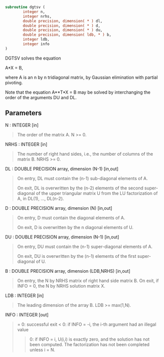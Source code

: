 ```fortran
subroutine dgtsv (
        integer n,
        integer nrhs,
        double precision, dimension( * ) dl,
        double precision, dimension( * ) d,
        double precision, dimension( * ) du,
        double precision, dimension( ldb, * ) b,
        integer ldb,
        integer info
)
```

DGTSV  solves the equation

A\*X = B,

where A is an n by n tridiagonal matrix, by Gaussian elimination with
partial pivoting.

Note that the equation  A\*\*T\*X = B  may be solved by interchanging the
order of the arguments DU and DL.

## Parameters
N : INTEGER [in]
> The order of the matrix A.  N >= 0.

NRHS : INTEGER [in]
> The number of right hand sides, i.e., the number of columns
> of the matrix B.  NRHS >= 0.

DL : DOUBLE PRECISION array, dimension (N-1) [in,out]
> On entry, DL must contain the (n-1) sub-diagonal elements of
> A.
> 
> On exit, DL is overwritten by the (n-2) elements of the
> second super-diagonal of the upper triangular matrix U from
> the LU factorization of A, in DL(1), ..., DL(n-2).

D : DOUBLE PRECISION array, dimension (N) [in,out]
> On entry, D must contain the diagonal elements of A.
> 
> On exit, D is overwritten by the n diagonal elements of U.

DU : DOUBLE PRECISION array, dimension (N-1) [in,out]
> On entry, DU must contain the (n-1) super-diagonal elements
> of A.
> 
> On exit, DU is overwritten by the (n-1) elements of the first
> super-diagonal of U.

B : DOUBLE PRECISION array, dimension (LDB,NRHS) [in,out]
> On entry, the N by NRHS matrix of right hand side matrix B.
> On exit, if INFO = 0, the N by NRHS solution matrix X.

LDB : INTEGER [in]
> The leading dimension of the array B.  LDB >= max(1,N).

INFO : INTEGER [out]
> = 0: successful exit
> < 0: if INFO = -i, the i-th argument had an illegal value
> > 0: if INFO = i, U(i,i) is exactly zero, and the solution
> has not been computed.  The factorization has not been
> completed unless i = N.
